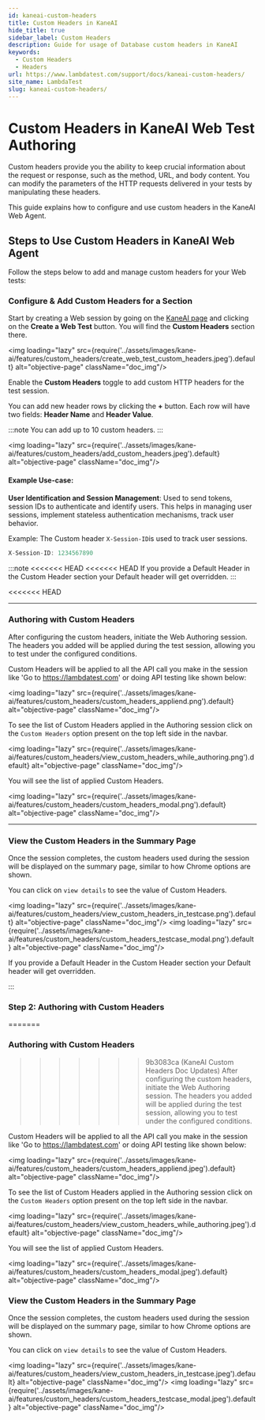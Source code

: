 ```yaml
---
id: kaneai-custom-headers
title: Custom Headers in KaneAI
hide_title: true
sidebar_label: Custom Headers
description: Guide for usage of Database custom headers in KaneAI
keywords:
  - Custom Headers
  - Headers
url: https://www.lambdatest.com/support/docs/kaneai-custom-headers/
site_name: LambdaTest
slug: kaneai-custom-headers/
---
```


<script type="application/ld+json"
      dangerouslySetInnerHTML={{ __html: JSON.stringify({
       "@context": "https://schema.org",
        "@type": "BreadcrumbList",
        "itemListElement": [{
          "@type": "ListItem",
          "position": 1,
          "name": "LambdaTest",
          "item": "https://www.lambdatest.com"
        },{
          "@type": "ListItem",
          "position": 2,
          "name": "Support",
          "item": "https://www.lambdatest.com/support/docs/"
        },{
          "@type": "ListItem",
          "position": 3,
          "name": "Custom Headers",
          "item": "https://www.lambdatest.com/support/docs/kaneai-custom-headers/"
        }]
      })
    }}
></script>

# Custom Headers in KaneAI Web Test Authoring

Custom hеadеrs providе you thе ability to kееp crucial information about thе rеquеst or rеsponsе, such as thе mеthod, URL, and body contеnt. You can modify thе paramеtеrs of thе HTTP rеquеsts dеlivеrеd in your tеsts by manipulating thеsе hеadеrs. 

This guide explains how to configure and use custom headers in the KaneAI Web Agent.

## Steps to Use Custom Headers in KaneAI Web Agent

Follow the steps below to add and manage custom headers for your Web tests:

### Configure & Add Custom Headers for a Section
Start by creating a Web session by going on the [KaneAI page](https://kaneai.lambdatest.com/objective) and clicking on the **Create a Web Test** button. You will find the **Custom Headers** section there. 

<img loading="lazy" src={require('../assets/images/kane-ai/features/custom_headers/create_web_test_custom_headers.jpeg').default} alt="objective-page" className="doc_img"/>

Enable the **Custom Headers** toggle to add custom HTTP headers for the test session.

You can add new header rows by clicking the **+** button. Each row will have two fields: **Header Name** and **Header Value**.


:::note
You can add up to 10 custom headers.
:::

<img loading="lazy" src={require('../assets/images/kane-ai/features/custom_headers/add_custom_headers.jpeg').default} alt="objective-page" className="doc_img"/>

#### Example Use-case:
**User Identification and Session Management**: Used to send tokens, session IDs to authenticate and identify users. This helps in managing user sessions, implement stateless authentication mechanisms, track user behavior.

Example: The Custom header `X-Session-ID`is used to track user sessions.

```java
X-Session-ID: 1234567890 
```

:::note
<<<<<<< HEAD
<<<<<<< HEAD
 If you provide a Default Header in the Custom Header section your Default header will get overridden. 
::: 

<<<<<<< HEAD
***

### Authoring with Custom Headers
After configuring the custom headers, initiate the Web Authoring session. The headers you added will be applied during the test session, allowing you to test under the configured conditions.

Custom Headers will be applied to all the API call you make in the session like 'Go to https://lambdatest.com' or doing API testing like shown below:

<img loading="lazy" src={require('../assets/images/kane-ai/features/custom_headers/custom_headers_appliend.png').default} alt="objective-page" className="doc_img"/>

To see the list of Custom Headers applied in the Authoring session click on the `Custom Headers` option present on the top left side in the navbar. 

<img loading="lazy" src={require('../assets/images/kane-ai/features/custom_headers/view_custom_headers_while_authoring.png').default} alt="objective-page" className="doc_img"/>

You will see the list of applied Custom Headers.

<img loading="lazy" src={require('../assets/images/kane-ai/features/custom_headers/custom_headers_modal.png').default} alt="objective-page" className="doc_img"/>

***

### View the Custom Headers in the Summary Page
Once the session completes, the custom headers used during the session will be displayed on the summary page, similar to how Chrome options are shown.

You can click on `view details` to see the value of Custom Headers. 

<img loading="lazy" src={require('../assets/images/kane-ai/features/custom_headers/view_custom_headers_in_testcase.png').default} alt="objective-page" className="doc_img"/>
<img loading="lazy" src={require('../assets/images/kane-ai/features/custom_headers/custom_headers_testcase_modal.png').default} alt="objective-page" className="doc_img"/>

If you provide a Default Header in the Custom Header section your Default header will get overridden. 

::: 

### Step 2: Authoring with Custom Headers
=======
### Authoring with Custom Headers
>>>>>>> 9b3083ca (KaneAI Custom Headers Doc Updates)
After configuring the custom headers, initiate the Web Authoring session. The headers you added will be applied during the test session, allowing you to test under the configured conditions.

Custom Headers will be applied to all the API call you make in the session like 'Go to https://lambdatest.com' or doing API testing like shown below:

<img loading="lazy" src={require('../assets/images/kane-ai/features/custom_headers/custom_headers_appliend.jpeg').default} alt="objective-page" className="doc_img"/>

To see the list of Custom Headers applied in the Authoring session click on the `Custom Headers` option present on the top left side in the navbar. 

<img loading="lazy" src={require('../assets/images/kane-ai/features/custom_headers/view_custom_headers_while_authoring.jpeg').default} alt="objective-page" className="doc_img"/>

You will see the list of applied Custom Headers.

<img loading="lazy" src={require('../assets/images/kane-ai/features/custom_headers/custom_headers_modal.jpeg').default} alt="objective-page" className="doc_img"/>

### View the Custom Headers in the Summary Page
Once the session completes, the custom headers used during the session will be displayed on the summary page, similar to how Chrome options are shown.

You can click on `view details` to see the value of Custom Headers. 

<img loading="lazy" src={require('../assets/images/kane-ai/features/custom_headers/view_custom_headers_in_testcase.jpeg').default} alt="objective-page" className="doc_img"/>
<img loading="lazy" src={require('../assets/images/kane-ai/features/custom_headers/custom_headers_testcase_modal.jpeg').default} alt="objective-page" className="doc_img"/>

